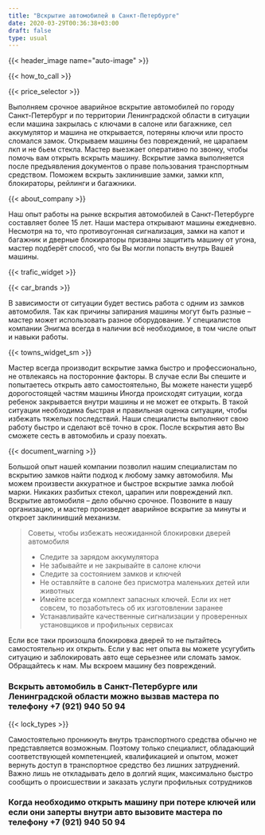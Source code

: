```yaml
---
title: "Вскрытие автомобилей в Санкт-Петербурге"
date: 2020-03-29T00:36:38+03:00
draft: false
type: usual
---
```


{{< header_image name="auto-image" >}}

{{< how_to_call >}}

{{< price_selector >}}

Выполняем срочное аварийное вскрытие автомобилей по городу Санкт-Петербург и по территории Ленинградской области в ситуации если машина закрылась с ключами в салоне или багажнике, сел аккумулятор и машина не открывается, потеряны ключи или просто сломался замок. Открываем машины без повреждений, не царапаем лкп и не бьем стекла. Мастер выезжает оперативно по звонку, чтобы помочь вам открыть вскрыть машину. Вскрытие замка выполняется после предъявления документов о праве пользования транспортным средством. Поможем вскрыть заклинившие замки, замки кпп, блокираторы, рейлинги и багажники.

{{< about_company >}}

Наш опыт работы на рынке вскрытия автомобилей в Санкт-Петербурге составляет более 15  лет. Наши мастера открывают машины ежедневно. Несмотря на то, что  противоугонная сигнализация, замки на капот и багажник и дверные блокираторы призваны защитить машину от угона, мастер подберёт способ, что бы Вы могли попасть внутрь Вашей  машины.

{{< trafic_widget >}}

{{< car_brands >}}

В зависимости от ситуации будет вестись работа с одним из замков  автомобиля. Так как причины запирания машины могут быть разные – мастер  может использовать разное оборудование. У специалистов компании Энигма всегда в наличии всё необходимое, в том  числе опыт и навыки работы.

{{< towns_widget_sm >}}

Мастер всегда производит вскрытие замка быстро и профессионально, не  отвлекаясь на посторонние факторы. В случае если Вы спешите и  попытаетесь открыть авто самостоятельно, Вы можете нанести ущерб дорогостоящей частям машины Иногда происходят ситуации, когда ребенок закрывается внутри машины и не может ее открыть. В такой ситуации необходима быстрая и правильная оценка ситуации, чтобы избежать тяжелых последствий. Наши специалисты  выполняют свою работу быстро и сделают всё точно в срок. После вскрытия авто Вы  сможете сесть в автомобиль и сразу поехать.

{{< document_warning >}}

Большой опыт нашей компании позволил нашим специалистам по вскрытию замков найти подход к любому замку автомобиля. Мы можем произвести аккуратное и быстрое вскрытие замка любой марки. Никаких разбитых стекол, царапин или повреждений лкп. Вскрытие автомобиля – дело обычно срочное. Позвоните в нашу организацию, и мастер произведет аварийное вскрытие за минуты и откроет заклинивший механизм.

> Советы, чтобы избежать неожиданной блокировки дверей автомобиля
> - Следите за зарядом аккумулятора
> - Не забывайте и не закрывайте в салоне ключи
> - Следите за состоянием замков и ключей
> - Не оставляйте в салоне без присмотра маленьких детей или животных
> - Имейте всегда комплект запасных ключей. Если их нет совсем, то позаботьтесь об их изготовлении заранее
> - Устанавливайте качественные сигнализации у проверенных установщиков и профильных сервисах

Если все таки произошла блокировка дверей то не пытайтесь самостоятельно их открыть. Если у вас нет опыта вы можете усугубить ситуацию и заблокировать авто еще серьезнее или сломать замок. Обращайтесь к нам. Мы вскроем машину без повреждений.

### Вскрыть автомобиль в Санкт-Петербурге или Ленинградской области можно вызвав мастера по телефону +7&#160;(921)&#160;940&#160;50&#160;94

{{< lock_types >}}

Самостоятельно проникнуть внутрь транспортного средства обычно не  представляется возможным. Поэтому только специалист, обладающий  соответствующей компетенцией, квалификацией и опытом, может вернуть доступ в транспортное средство без лишних  затруднений. Важно лишь не откладывать дело в долгий ящик, максимально  быстро сообщить о происшествии и заказать услуги профильных сотрудников

### Когда необходимо открыть машину при потере ключей или если они заперты внутри авто вызовите мастера по телефону +7&#160;(921)&#160;940&#160;50&#160;94

